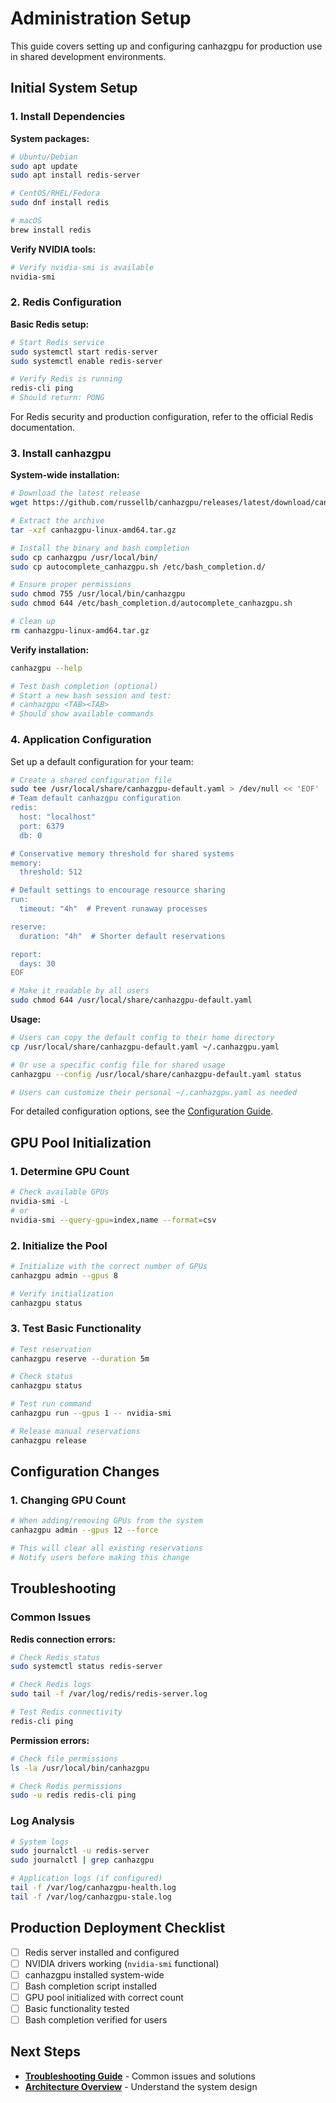 # Administration Setup

This guide covers setting up and configuring canhazgpu for production use in shared development environments.

## Initial System Setup

### 1. Install Dependencies

**System packages:**
```bash
# Ubuntu/Debian
sudo apt update
sudo apt install redis-server

# CentOS/RHEL/Fedora  
sudo dnf install redis

# macOS
brew install redis
```

**Verify NVIDIA tools:**
```bash
# Verify nvidia-smi is available
nvidia-smi
```

### 2. Redis Configuration

**Basic Redis setup:**
```bash
# Start Redis service
sudo systemctl start redis-server
sudo systemctl enable redis-server

# Verify Redis is running
redis-cli ping
# Should return: PONG
```

For Redis security and production configuration, refer to the official Redis documentation.

### 3. Install canhazgpu

**System-wide installation:**
```bash
# Download the latest release
wget https://github.com/russellb/canhazgpu/releases/latest/download/canhazgpu-linux-amd64.tar.gz

# Extract the archive
tar -xzf canhazgpu-linux-amd64.tar.gz

# Install the binary and bash completion
sudo cp canhazgpu /usr/local/bin/
sudo cp autocomplete_canhazgpu.sh /etc/bash_completion.d/

# Ensure proper permissions
sudo chmod 755 /usr/local/bin/canhazgpu
sudo chmod 644 /etc/bash_completion.d/autocomplete_canhazgpu.sh

# Clean up
rm canhazgpu-linux-amd64.tar.gz
```

**Verify installation:**
```bash
canhazgpu --help

# Test bash completion (optional)
# Start a new bash session and test:
# canhazgpu <TAB><TAB>
# Should show available commands
```

### 4. Application Configuration

Set up a default configuration for your team:

```bash
# Create a shared configuration file
sudo tee /usr/local/share/canhazgpu-default.yaml > /dev/null << 'EOF'
# Team default canhazgpu configuration
redis:
  host: "localhost"
  port: 6379
  db: 0

# Conservative memory threshold for shared systems  
memory:
  threshold: 512

# Default settings to encourage resource sharing
run:
  timeout: "4h"  # Prevent runaway processes

reserve:
  duration: "4h"  # Shorter default reservations

report:
  days: 30
EOF

# Make it readable by all users
sudo chmod 644 /usr/local/share/canhazgpu-default.yaml
```

**Usage:**
```bash
# Users can copy the default config to their home directory
cp /usr/local/share/canhazgpu-default.yaml ~/.canhazgpu.yaml

# Or use a specific config file for shared usage
canhazgpu --config /usr/local/share/canhazgpu-default.yaml status

# Users can customize their personal ~/.canhazgpu.yaml as needed
```

For detailed configuration options, see the [Configuration Guide](configuration.md).

## GPU Pool Initialization

### 1. Determine GPU Count
```bash
# Check available GPUs
nvidia-smi -L
# or
nvidia-smi --query-gpu=index,name --format=csv
```

### 2. Initialize the Pool
```bash
# Initialize with the correct number of GPUs
canhazgpu admin --gpus 8

# Verify initialization
canhazgpu status
```

### 3. Test Basic Functionality
```bash
# Test reservation
canhazgpu reserve --duration 5m

# Check status
canhazgpu status

# Test run command
canhazgpu run --gpus 1 -- nvidia-smi

# Release manual reservations
canhazgpu release
```

## Configuration Changes

### 1. Changing GPU Count
```bash
# When adding/removing GPUs from the system
canhazgpu admin --gpus 12 --force

# This will clear all existing reservations
# Notify users before making this change
```

## Troubleshooting

### Common Issues

**Redis connection errors:**
```bash
# Check Redis status
sudo systemctl status redis-server

# Check Redis logs
sudo tail -f /var/log/redis/redis-server.log

# Test Redis connectivity
redis-cli ping
```

**Permission errors:**
```bash
# Check file permissions
ls -la /usr/local/bin/canhazgpu

# Check Redis permissions
sudo -u redis redis-cli ping
```

### Log Analysis
```bash
# System logs
sudo journalctl -u redis-server
sudo journalctl | grep canhazgpu

# Application logs (if configured)
tail -f /var/log/canhazgpu-health.log
tail -f /var/log/canhazgpu-stale.log
```

## Production Deployment Checklist

- [ ] Redis server installed and configured
- [ ] NVIDIA drivers working (`nvidia-smi` functional)
- [ ] canhazgpu installed system-wide
- [ ] Bash completion script installed
- [ ] GPU pool initialized with correct count
- [ ] Basic functionality tested
- [ ] Bash completion verified for users

## Next Steps

- **[Troubleshooting Guide](admin-troubleshooting.md)** - Common issues and solutions
- **[Architecture Overview](dev-architecture.md)** - Understand the system design
